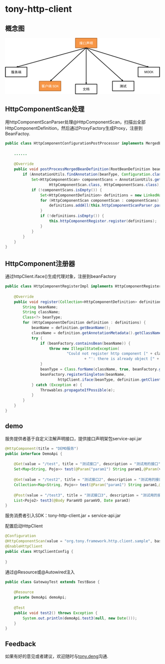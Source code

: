 # tony-http-client

## 概念图

![tony-http-client](../images/tony-http-client.png)

## HttpComponentScan处理

用httpComponentScanParser处理@HttpComponentScan，扫描出全部HttpComponentDefinition，然后通过ProxyFactory生成Proxy，注册到BeanFactoy.

```java
public class HttpComponentConfigurationPostProcessor implements MergedBeanDefinitionPostProcessor {

    ......

	@Override
	public void postProcessMergedBeanDefinition(RootBeanDefinition beanDefinition, Class<?> beanType, String beanName) {
		if (AnnotationUtils.findAnnotation(beanType, Configuration.class) != null) {
			Set<HttpComponentScan> componentScans = AnnotationUtils.getRepeatableAnnotations(beanType,
					HttpComponentScan.class, HttpComponentScans.class);
			if (!componentScans.isEmpty()) {
				Set<HttpComponentDefinition> definitions = new LinkedHashSet<HttpComponentDefinition>();
				for (HttpComponentScan componentScan : componentScans) {
					definitions.addAll(this.httpComponentScanParser.parse(componentScan, beanType.getName()));
				}
				if (!definitions.isEmpty()) {
					this.httpComponentRegister.register(definitions);
				}
			}
		}
	}
}
```

## HttpComponent注册器

通过httpClient.iface()生成代理对象，注册到beanFactory

```java
public class HttpComponentRegisterImpl implements HttpComponentRegister, BeanFactoryAware {
    
	@Override
	public void register(Collection<HttpComponentDefinition> definitions) {
		String beanName;
		String className;
		Class<?> beanType;
		for (HttpComponentDefinition definition : definitions) {
			beanName = definition.getBeanName();
			className = definition.getAnnotationMetadata().getClassName();
			try {
				if (beanFactory.containsBean(beanName)) {
					throw new IllegalStateException(
							"Could not register http component [" + className + "] under bean name '" + beanName
									+ "': there is already object [" + beanFactory.getBean(beanName) + "] bound");
				}
				beanType = Class.forName(className, true, beanFactory.getBeanClassLoader());
				beanFactory.registerSingleton(beanName,
						httpClient.iface(beanType, definition.getClientSecurer(), definition.getBaseURI()));
			} catch (Exception e) {
				Throwables.propagateIfPossible(e);
			}
		}
	}
}
```

## demo

服务提供者基于自定义注解声明接口，提供接口声明架包service-api.jar
```java
@HttpComponent(title = "DEMO服务")
public interface DemoApi {

	@Get(value = "/test", title = "测试接口", description = "测试用的接口")
	Set<Map<String, Pojo>> test(@Param("param1") String param1,@Param(value = "param2") Set<Map<String, Pojo>> param2,@Param(value = "param5", required = false) Date param3)

	@Get(value = "/test2", title = "测试接口2", description = "测试用的接口")
	Collection<Map<String, Pojo>> test(@Param("param1") String param1,@Param(value = "param2") Collection<Map<String, Pojo>> param2, @Param(value = "param5", required = false) Date param3)

	@Post(value = "/test3", title = "测试接口3", description = "测试用的接口")
	List<Pojo2> test3(@Body ParamVO paramVO, Date param3)
}
```

服务消费者引入SDK：tony-http-client.jar + service-api.jar

配置启动HttpClient
```java
@Configuration
@HttpComponentScan(value = "org.tony.framework.http.client.sample", baseURI = "http://localhost:8082/")
@EnableHttpClient
public class HttpClientConfig {

}
```

通过@Resource或@Autowired注入
```java
public class GatewayTest extends TestBase {

    @Resource
    private DemoApi demoApi;

    @Test
    public void test2() throws Exception {
        System.out.println(demoApi.test3(null, new Date()));
    }
}
```

## Feedback

如果有好的意见或者建议，欢迎随时与[tony.deng][mail]沟通.

 [mail]: mailto:dz_005@163.com
